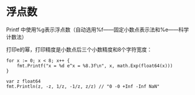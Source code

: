 # 浮点数

Printf 中使用%g表示浮点数（自动选用%f——固定小数点表示法和%e——科学计数法）

打印e的幂，打印精度是小数点后三个小数精度和8个字符宽度：
```
for x := 0; x < 8; x++ {
    fmt.Printf("x = %d e^x = %8.3f\n", x, math.Exp(float64(x)))
}
```
```
var z float64
fmt.Println(z, -z, 1/z, -1/z, z/z) // "0 -0 +Inf -Inf NaN"
```